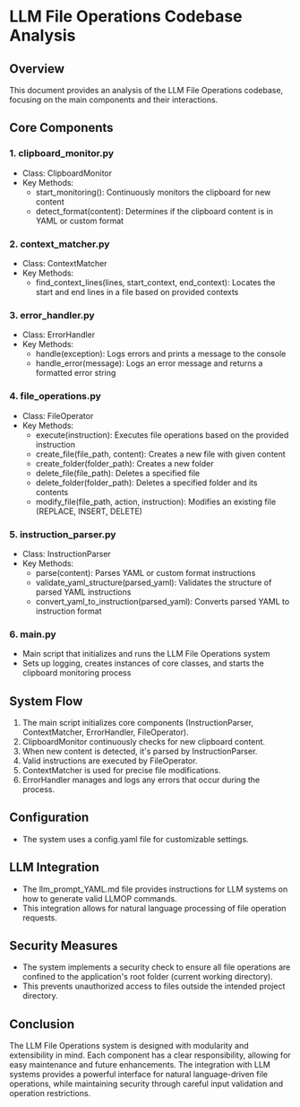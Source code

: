 # LLM File Operations Codebase Analysis

## Overview

This document provides an analysis of the LLM File Operations codebase, focusing on the main components and their interactions.

## Core Components

### 1. clipboard_monitor.py
- Class: ClipboardMonitor
- Key Methods:
  - start_monitoring(): Continuously monitors the clipboard for new content
  - detect_format(content): Determines if the clipboard content is in YAML or custom format

### 2. context_matcher.py
- Class: ContextMatcher
- Key Methods:
  - find_context_lines(lines, start_context, end_context): Locates the start and end lines in a file based on provided contexts

### 3. error_handler.py
- Class: ErrorHandler
- Key Methods:
  - handle(exception): Logs errors and prints a message to the console
  - handle_error(message): Logs an error message and returns a formatted error string

### 4. file_operations.py
- Class: FileOperator
- Key Methods:
  - execute(instruction): Executes file operations based on the provided instruction
  - create_file(file_path, content): Creates a new file with given content
  - create_folder(folder_path): Creates a new folder
  - delete_file(file_path): Deletes a specified file
  - delete_folder(folder_path): Deletes a specified folder and its contents
  - modify_file(file_path, action, instruction): Modifies an existing file (REPLACE, INSERT, DELETE)

### 5. instruction_parser.py
- Class: InstructionParser
- Key Methods:
  - parse(content): Parses YAML or custom format instructions
  - validate_yaml_structure(parsed_yaml): Validates the structure of parsed YAML instructions
  - convert_yaml_to_instruction(parsed_yaml): Converts parsed YAML to instruction format

### 6. main.py
- Main script that initializes and runs the LLM File Operations system
- Sets up logging, creates instances of core classes, and starts the clipboard monitoring process

## System Flow

1. The main script initializes core components (InstructionParser, ContextMatcher, ErrorHandler, FileOperator).
2. ClipboardMonitor continuously checks for new clipboard content.
3. When new content is detected, it's parsed by InstructionParser.
4. Valid instructions are executed by FileOperator.
5. ContextMatcher is used for precise file modifications.
6. ErrorHandler manages and logs any errors that occur during the process.

## Configuration

- The system uses a config.yaml file for customizable settings.

## LLM Integration

- The llm_prompt_YAML.md file provides instructions for LLM systems on how to generate valid LLMOP commands.
- This integration allows for natural language processing of file operation requests.

## Security Measures

- The system implements a security check to ensure all file operations are confined to the application's root folder (current working directory).
- This prevents unauthorized access to files outside the intended project directory.

## Conclusion

The LLM File Operations system is designed with modularity and extensibility in mind. Each component has a clear responsibility, allowing for easy maintenance and future enhancements. The integration with LLM systems provides a powerful interface for natural language-driven file operations, while maintaining security through careful input validation and operation restrictions.
